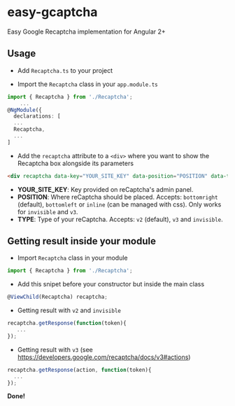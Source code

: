 # easy-gcaptcha
Easy Google Recaptcha implementation for Angular 2+

## Usage

- Add `Recaptcha.ts` to your project

- Import the `Recaptcha` class in your `app.module.ts`

```Typescript
import { Recaptcha } from './Recaptcha';
    ...    
@NgModule({
  declarations: [
  ...
  Recaptcha,
  ...
]
```
    
- Add the `recaptcha` attribute to a `<div>` where you want to show the Recaptcha box alongside its parameters

```HTML
<div recaptcha data-key="YOUR_SITE_KEY" data-position="POSITION" data-type="TYPE"></div>
```
    
- **YOUR_SITE_KEY**: Key provided on reCaptcha's admin panel.
- **POSITION**: Where reCaptcha should be placed. Accepts: `bottomright` (default), `bottomleft` or `inline` (can be managed with css). Only works for `invisible` and `v3`.
- **TYPE**: Type of your reCaptcha. Accepts: `v2` (default), `v3` and `invisible`.
    

## Getting result inside your module

- Import `Recaptcha` class in your module

```Typescript
import { Recaptcha } from './Recaptcha';
```

- Add this snipet before your constructor but inside the main class

```Typescript
@ViewChild(Recaptcha) recaptcha;
```
    
- Getting result with `v2` and `invisible`

```Typescript
recaptcha.getResponse(function(token){ 
   ... 
});
```
    
- Getting result with `v3` (see https://developers.google.com/recaptcha/docs/v3#actions)

```Typescript
recaptcha.getResponse(action, function(token){ 
  ... 
});
```
    
<b>Done!</b>
